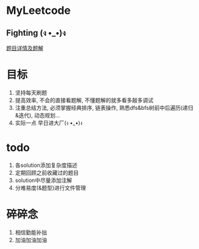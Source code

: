 # MyLeetcode

## Fighting (ง •_•)ง

[题目详情及题解](https://github.com/xtboooo/leetcode)

# 目标
1. 坚持每天刷题
2. 提高效率, 不会的直接看题解, 不懂题解的就多看多敲多调试
3. 注重总结方法, 必须掌握经典排序, 链表操作, 熟悉dfs&bfs树前中后遍历(递归&迭代), 动态规划...
4. 实际一点 早日进大厂(ง •_•)ง

# todo
1. 各solution添加复杂度描述
2. 定期回顾之前收藏过的题目
3. solution中尽量添加注解
4. 分难易度(&题型)进行文件管理

# 碎碎念
1. 相信勤能补拙
2. 加油加油加油
